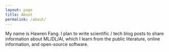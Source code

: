 ```yaml
---
layout: page
title: About
permalink: /about/
---
```


My name is Hawren Fang.
I plan to write scientific / tech blog posts to share information about ML/DL/AI,
which I learn from the public literature, online information, and
open-source software.
